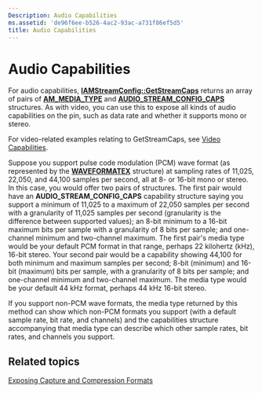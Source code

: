 ```yaml
---
Description: Audio Capabilities
ms.assetid: 'de96f6ee-b526-4ac2-93ac-a731f86ef5d5'
title: Audio Capabilities
---
```


# Audio Capabilities

For audio capabilities, [**IAMStreamConfig::GetStreamCaps**](iamstreamconfig-getstreamcaps.md) returns an array of pairs of [**AM\_MEDIA\_TYPE**](am-media-type.md) and [**AUDIO\_STREAM\_CONFIG\_CAPS**](audio-stream-config-caps.md) structures. As with video, you can use this to expose all kinds of audio capabilities on the pin, such as data rate and whether it supports mono or stereo.

For video-related examples relating to GetStreamCaps, see [Video Capabilities](video-capabilities.md).

Suppose you support pulse code modulation (PCM) wave format (as represented by the [**WAVEFORMATEX**](waveformatex.md) structure) at sampling rates of 11,025, 22,050, and 44,100 samples per second, all at 8- or 16-bit mono or stereo. In this case, you would offer two pairs of structures. The first pair would have an **AUDIO\_STREAM\_CONFIG\_CAPS** capability structure saying you support a minimum of 11,025 to a maximum of 22,050 samples per second with a granularity of 11,025 samples per second (granularity is the difference between supported values); an 8-bit minimum to a 16-bit maximum bits per sample with a granularity of 8 bits per sample; and one-channel minimum and two-channel maximum. The first pair's media type would be your default PCM format in that range, perhaps 22 kilohertz (kHz), 16-bit stereo. Your second pair would be a capability showing 44,100 for both minimum and maximum samples per second; 8-bit (minimum) and 16-bit (maximum) bits per sample, with a granularity of 8 bits per sample; and one-channel minimum and two-channel maximum. The media type would be your default 44 kHz format, perhaps 44 kHz 16-bit stereo.

If you support non-PCM wave formats, the media type returned by this method can show which non-PCM formats you support (with a default sample rate, bit rate, and channels) and the capabilities structure accompanying that media type can describe which other sample rates, bit rates, and channels you support.

## Related topics

<dl> <dt>

[Exposing Capture and Compression Formats](exposing-capture-and-compression-formats.md)
</dt> </dl>

 

 



